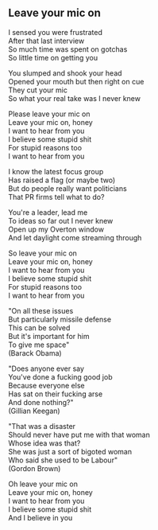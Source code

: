 ## Leave your mic on

I sensed you were frustrated  
After that last interview  
So much time was spent on gotchas  
So little time on getting you  

You slumped and shook your head  
Opened your mouth but then right on cue  
They cut your mic  
So what your real take was I never knew  

Please leave your mic on  
Leave your mic on, honey  
I want to hear from you  
I believe some stupid shit  
For stupid reasons too  
I want to hear from you  

I know the latest focus group  
Has raised a flag (or maybe two)  
But do people really want politicians  
That PR firms tell what to do?  

You're a leader, lead me  
To ideas so far out I never knew  
Open up my Overton window  
And let daylight come streaming through  

So leave your mic on  
Leave your mic on, honey  
I want to hear from you  
I believe some stupid shit  
For stupid reasons too  
I want to hear from you  

"On all these issues  
But particularly missile defense  
This can be solved  
But it's important for him  
To give me space"  
(Barack Obama)  

"Does anyone ever say  
You've done a fucking good job  
Because everyone else  
Has sat on their fucking arse  
And done nothing?"  
(Gillian Keegan)  

"That was a disaster  
Should never have put me with that woman  
Whose idea was that?  
She was just a sort of bigoted woman  
Who said she used to be Labour"  
(Gordon Brown)  

Oh leave your mic on  
Leave your mic on, honey  
I want to hear from you  
I believe some stupid shit  
And I believe in you  
